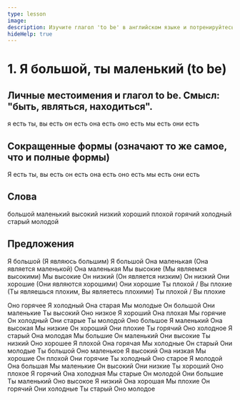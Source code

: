 ```yaml
---
type: lesson
image:
description: Изучите глагол 'to be' в английском языке и потренируйтесь использовать его для описания себя, других людей и предметов вокруг вас
hideHelp: true
---
```


# 1. Я большой, ты маленький (to be)

## Личные местоимения и глагол to be. Смысл: "быть, являться, находиться".

я есть
ты, вы есть
он есть
она есть
оно есть
мы есть
они есть

## Сокращенные формы (означают то же самое, что и полные формы)

Я есть
ты, вы есть
он есть
она есть
оно есть
мы есть
они есть

## Слова

большой
маленький
высокий
низкий
хороший
плохой
горячий
холодный
старый
молодой

## Предложения

Я большой (Я являюсь большим)
Я большой
Она маленькая (Она является маленькой)
Она маленькая
Мы высокие (Мы являемся высокими)
Мы высокие
Он низкий (Он является низким)
Он низкий
Они хорошие (Они являются хорошими)
Они хорошие
Ты плохой / Вы плохие (Ты являешься плохим, Вы являетесь плохими)
Ты плохой / Вы плохие

Оно горячее
Я холодный
Она старая
Мы молодые
Он большой
Они маленькие
Ты высокий
Оно низкое
Я хороший
Она плохая
Мы горячие
Он холодный
Они старые
Ты молодой
Оно большое
Я маленький
Она высокая
Мы низкие
Он хороший
Они плохие
Ты горячий
Оно холодное
Я старый
Она молодая
Мы большие
Он маленький
Они высокие
Ты низкий
Оно хорошее
Я плохой
Она горячая
Мы холодные
Он старый
Они молодые
Ты большой
Оно маленькое
Я высокий
Она низкая
Мы хорошие
Он плохой
Они горячие
Ты холодный
Оно старое
Я молодой
Она большая
Мы маленькие
Он высокий
Они низкие
Ты хороший
Оно плохое
Я горячий
Она холодная
Мы старые
Он молодой
Они большие
Ты маленький
Оно высокое
Я низкий
Она хорошая
Мы плохие
Он горячий
Они холодные
Ты старый
Оно молодое
